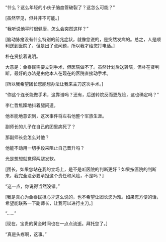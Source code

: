 “什么？这么年轻的小伙子脑血管破裂了？这怎么可能？”

[虽然罕见，但并非不可能。]

“我听说他平时很健康，怎么会突然这样？”

[脑动脉瘤没有什么特别的前兆症状，就像您说的，是突然发病的。总之，人是顺利送到医院了，但是出了点问题，所以我才给您打电话。]

朴在贤接着说明。

大意是：金泰民需要立刻手术，但医院做不了。虽然计划后送转院，但朴在贤判断，最好的办法是由他本人在现在的医院直接动手术。

[所以我希望团长您能想办法让我来主刀这次手术。]

“你这个连长能做手术，这靠谱吗？还有，后送转院反而更危险，这也确定吗？”

李仁哲焦躁地抖着腿问道。

他本能地意识到，这次事件将左右他整个军旅生涯。

副师长的儿子在自己的团里病死了？

那副师长会怎么对他？

他能不动用一切手段来阻止自己晋升吗？

光是想想就觉得两腿发软。

[团长，如果您站在我的立场上，是不是听医院的判断更好？如果按医院的判断来，我完全没必要承担这个责任和风险，不是吗？]

“这一点，你说得当然没错。”

[我是真心为金泰民担心才这么说的，也不希望让团长您为难。如果您方便的话，希望能联系一下副师长，让我可以进行主刀。]

“……”

[现在，宝贵的黄金时间也在一点点流逝。拜托您了。]

“真是头疼啊，这事。”